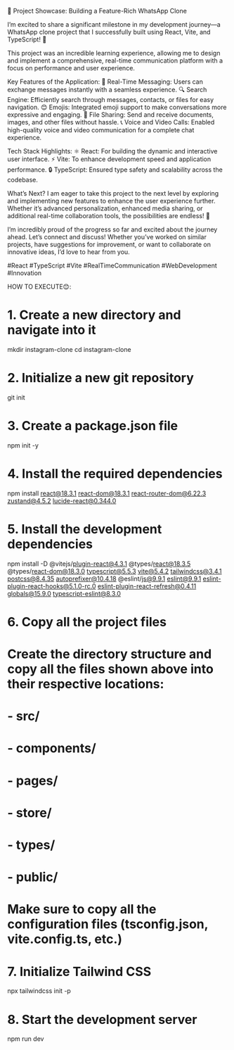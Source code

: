 🌟 Project Showcase: Building a Feature-Rich WhatsApp Clone

I’m excited to share a significant milestone in my development journey—a WhatsApp clone project that I successfully built using React, Vite, and TypeScript! 🎉

This project was an incredible learning experience, allowing me to design and implement a comprehensive, real-time communication platform with a focus on performance and user experience.

Key Features of the Application:
💬 Real-Time Messaging: Users can exchange messages instantly with a seamless experience.
🔍 Search Engine: Efficiently search through messages, contacts, or files for easy navigation.
😊 Emojis: Integrated emoji support to make conversations more expressive and engaging.
📎 File Sharing: Send and receive documents, images, and other files without hassle.
📞 Voice and Video Calls: Enabled high-quality voice and video communication for a complete chat experience.

Tech Stack Highlights:
⚛️ React: For building the dynamic and interactive user interface.
⚡ Vite: To enhance development speed and application performance.
🔒 TypeScript: Ensured type safety and scalability across the codebase.

What’s Next?
I am eager to take this project to the next level by exploring and implementing new features to enhance the user experience further. Whether it’s advanced personalization, enhanced media sharing, or additional real-time collaboration tools, the possibilities are endless! 🚀

I’m incredibly proud of the progress so far and excited about the journey ahead. Let’s connect and discuss! Whether you’ve worked on similar projects, have suggestions for improvement, or want to collaborate on innovative ideas, I’d love to hear from you.

#React #TypeScript #Vite #RealTimeCommunication #WebDevelopment #Innovation



HOW TO EXECUTE😊:
# 1. Create a new directory and navigate into it
mkdir instagram-clone
cd instagram-clone

# 2. Initialize a new git repository
git init

# 3. Create a package.json file
npm init -y

# 4. Install the required dependencies
npm install react@18.3.1 react-dom@18.3.1 react-router-dom@6.22.3 zustand@4.5.2 lucide-react@0.344.0

# 5. Install the development dependencies
npm install -D @vitejs/plugin-react@4.3.1 @types/react@18.3.5 @types/react-dom@18.3.0 typescript@5.5.3 vite@5.4.2 tailwindcss@3.4.1 postcss@8.4.35 autoprefixer@10.4.18 @eslint/js@9.9.1 eslint@9.9.1 eslint-plugin-react-hooks@5.1.0-rc.0 eslint-plugin-react-refresh@0.4.11 globals@15.9.0 typescript-eslint@8.3.0

# 6. Copy all the project files
# Create the directory structure and copy all the files shown above into their respective locations:
# - src/
#   - components/
#   - pages/
#   - store/
#   - types/
# - public/
# Make sure to copy all the configuration files (tsconfig.json, vite.config.ts, etc.)

# 7. Initialize Tailwind CSS
npx tailwindcss init -p

# 8. Start the development server
npm run dev
